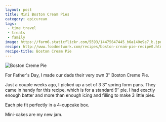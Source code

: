```yaml
---
layout: post
title: Mini Boston Cream Pies
category: epicurean
tags:
 - time travel
 - treats
 - family
image: https://farm6.staticflickr.com/5593/14475647445_b6a140e9e7_b.jpg
recipe: http://www.foodnetwork.com/recipes/boston-cream-pie-recipe0.html
recipe-title: Boston Cream Pie
---
```

<div class="photos">

<img src="https://farm6.staticflickr.com/5593/14475647445_b6a140e9e7_b.jpg" alt="Boston Creme Pie">
</div>

For Father's Day, I made our dads their very own 3&#8243; Boston Creme Pie.

Just a couple weeks ago, I picked up a set of 3 3&#8243; spring form pans. They came in handy for this recipe, which is for a standard 9&#8243; pie. I had exactly enough batter and more than enough icing and filling to make 3 little pies.

Each pie fit perfectly in a 4-cupcake box.

Mini-cakes are my new jam.